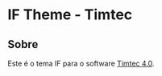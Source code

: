# IF Theme - Timtec


Sobre
------

Este é o tema IF para o software [Timtec 4.0](https://github.com/hacklabr/timtec).
